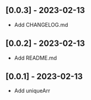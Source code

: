 ## [0.0.3] - 2023-02-13
- Add CHANGELOG.md

## [0.0.2] - 2023-02-13
- Add README.md

## [0.0.1] - 2023-02-13
- Add uniqueArr